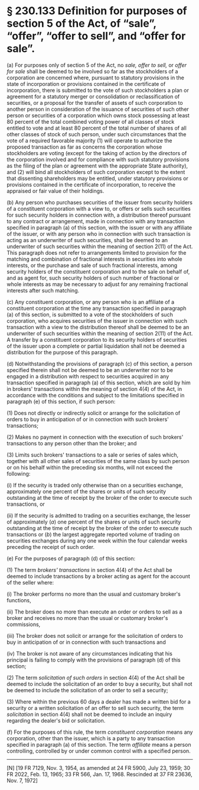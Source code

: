 # § 230.133   Definition for purposes of section 5 of the Act, of “sale”, “offer”, “offer to sell”, and “offer for sale”.

(a) For purposes only of section 5 of the Act, no *sale, offer to sell,* or *offer for sale* shall be deemed to be involved so far as the stockholders of a corporation are concerned where, pursuant to statutory provisions in the state of incorporation or provisions contained in the certificate of incorporation, there is submitted to the vote of such stockholders a plan or agreement for a statutory merger or consolidation or reclassification of securities, or a proposal for the transfer of assets of such corporation to another person in consideration of the issuance of securities of such other person or securities of a corporation which owns stock possessing at least 80 percent of the total combined voting power of all classes of stock entitled to vote and at least 80 percent of the total number of shares of all other classes of stock of such person, under such circumstances that the vote of a required favorable majority (1) will operate to authorize the proposed transaction as far as concerns the corporation whose stockholders are voting (except for the taking of action by the directors of the corporation involved and for compliance with such statutory provisions as the filing of the plan or agreement with the appropriate State authority), and (2) will bind all stockholders of such corporation except to the extent that dissenting shareholders may be entitled, under statutory provisions or provisions contained in the certificate of incorporation, to receive the appraised or fair value of their holdings. 


(b) Any person who purchases securities of the issuer from security holders of a constituent corporation with a view to, or offers or sells such securities for such security holders in connection with, a distribution thereof pursuant to any contract or arrangement, made in connection with any transaction specified in paragraph (a) of this section, with the issuer or with any affiliate of the issuer, or with any person who in connection with such transaction is acting as an underwriter of such securities, shall be deemed to an underwriter of such securities within the meaning of section 2(11) of the Act. This paragraph does not refer to arrangements limited to provision for the matching and combination of fractional interests in securities into whole interests, or the purchase and sale of such fractional interests, among security holders of the constituent corporation and to the sale on behalf of, and as agent for, such security holders of such number of fractional or whole interests as may be necessary to adjust for any remaining fractional interests after such matching. 


(c) Any constituent corporation, or any person who is an affiliate of a constituent corporation at the time any transaction specified in paragraph (a) of this section, is submitted to a vote of the stockholders of such corporation, who acquires securities of the issuer in connection with such transaction with a view to the distribution thereof shall be deemed to be an underwriter of such securities within the meaning of section 2(11) of the Act. A transfer by a constituent corporation to its security holders of securities of the issuer upon a complete or partial liquidation shall not be deemed a distribution for the purpose of this paragraph. 


(d) Notwithstanding the provisions of paragraph (c) of this section, a person specified therein shall not be deemed to be an underwriter nor to be engaged in a distribution with respect to securities acquired in any transaction specified in paragraph (a) of this section, which are sold by him in brokers' transactions within the meaning of section 4(4) of the Act, in accordance with the conditions and subject to the limitations specified in paragraph (e) of this section, if such person:


(1) Does not directly or indirectly solicit or arrange for the solicitation of orders to buy in anticipation of or in connection with such brokers' transactions; 


(2) Makes no payment in connection with the execution of such brokers' transactions to any person other than the broker; and 


(3) Limits such brokers' transactions to a sale or series of sales which, together with all other sales of securities of the same class by such person or on his behalf within the preceding six months, will not exceed the following: 


(i) If the security is traded only otherwise than on a securities exchange, approximately one percent of the shares or units of such security outstanding at the time of receipt by the broker of the order to execute such transactions, or 


(ii) If the security is admitted to trading on a securities exchange, the lesser of approximately (*a*) one percent of the shares or units of such security outstanding at the time of receipt by the broker of the order to execute such transactions or (*b*) the largest aggregate reported volume of trading on securities exchanges during any one week within the four calendar weeks preceding the receipt of such order. 


(e) For the purposes of paragraph (d) of this section: 


(1) The term *brokers' transactions* in section 4(4) of the Act shall be deemed to include transactions by a broker acting as agent for the account of the seller where:


(i) The broker performs no more than the usual and customary broker's functions,


(ii) The broker does no more than execute an order or orders to sell as a broker and receives no more than the usual or customary broker's commissions,


(iii) The broker does not solicit or arrange for the solicitation of orders to buy in anticipation of or in connection with such transactions and


(iv) The broker is not aware of any circumstances indicating that his principal is failing to comply with the provisions of paragraph (d) of this section; 


(2) The term *solicitation of such orders* in section 4(4) of the Act shall be deemed to include the solicitation of an order to buy a security, but shall not be deemed to include the solicitation of an order to sell a security; 


(3) Where within the previous 60 days a dealer has made a written bid for a security or a written solicitation of an offer to sell such security, the term *solicitation* in section 4(4) shall not be deemed to include an inquiry regarding the dealer's bid or solicitation. 


(f) For the purposes of this rule, the term *constituent corporation* means any corporation, other than the issuer, which is a party to any transaction specified in paragraph (a) of this section. The term *affiliate* means a person controlling, controlled by or under common control with a specified person. 



---

[N] [19 FR 7129, Nov. 3, 1954, as amended at 24 FR 5900, July 23, 1959; 30 FR 2022, Feb. 13, 1965; 33 FR 566, Jan. 17, 1968. Rescinded at 37 FR 23636, Nov. 7, 1972] 





